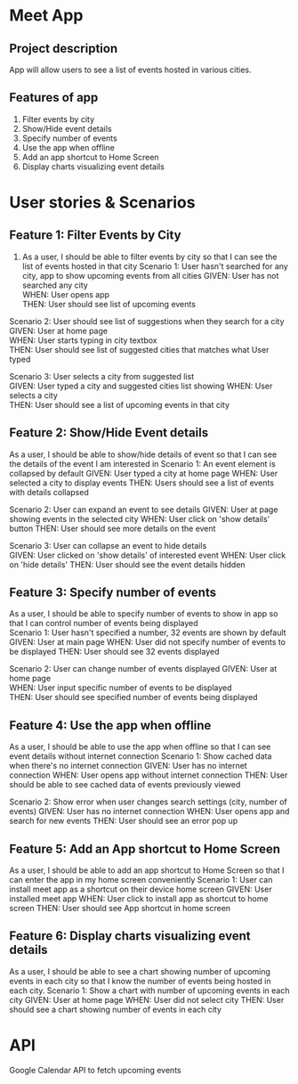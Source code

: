 # Meet App  
## Project description  
App will allow users to see a list of events hosted in various cities.  

## Features of app  
1) Filter events by city  
2) Show/Hide event details  
3) Specify number of events  
4) Use the app when offline  
5) Add an app shortcut to Home Screen  
6) Display charts visualizing event details  

# User stories & Scenarios  
## Feature 1: Filter Events by City
1) As a user, I should be able to filter events by city so that I can see the list of events hosted in that city
Scenario 1: User hasn't searched for any city, app to show upcoming events from all cities
GIVEN: User has not searched any city  
WHEN: User opens app  
THEN: User should see list of upcoming events  

Scenario 2: User should see list of suggestions when they search for a city
GIVEN: User at home page  
WHEN: User starts typing in city textbox  
THEN: User should see list of suggested cities that matches what User typed  

Scenario 3: User selects a city from suggested list  
GIVEN: User typed a city and suggested cities list showing 
WHEN: User selects a city  
THEN: User should see a list of upcoming events in that city  

## Feature 2: Show/Hide Event details 
As a user, I should be able to show/hide details of event so that I can see the details of the event I am interested in
Scenario 1: An event element is collapsed by default
GIVEN: User typed a city at home page
WHEN: User selected a city to display events
THEN: Users should see a list of events with details collapsed

Scenario 2: User can expand an event to see details
GIVEN: User at page showing events in the selected city
WHEN: User click on 'show details' button
THEN: User should see more details on the event

Scenario 3: User can collapse an event to hide details  
GIVEN: User clicked on 'show details' of interested event
WHEN: User click on 'hide details' 
THEN: User should see the event details hidden
 
## Feature 3: Specify number of events 
As a user, I should be able to specify number of events to show in app so that I can control number of events being displayed  
Scenario 1: User hasn't specified a number, 32 events are shown by default
GIVEN: User at main page
WHEN: User did not specify number of events to be displayed
THEN: User should see 32 events displayed

Scenario 2: User can change number of events displayed 
GIVEN: User at home page  
WHEN: User input specific number of events to be displayed  
THEN: User should see specified number of events being displayed  

## Feature 4: Use the app when offline
As a user, I should be able to use the app when offline so that I can see event details without internet connection
Scenario 1: Show cached data when there's no internet connection
GIVEN: User has no internet connection
WHEN: User opens app without internet connection
THEN: User should be able to see cached data of events previously viewed 

Scenario 2: Show error when user changes search settings (city, number of events)
GIVEN: User has no internet connection
WHEN: User opens app and search for new events
THEN: User should see an error pop up 

## Feature 5: Add an App shortcut to Home Screen
As a user, I should be able to add an app shortcut to Home Screen so that I can enter the app in my home screen conveniently
Scenario 1: User can install meet app as a shortcut on their device home screen
GIVEN: User installed meet app
WHEN: User click to install app as shortcut to home screen
THEN: User should see App shortcut in home screen
   
## Feature 6: Display charts visualizing event details 
As a user, I should be able to see a chart showing number of upcoming events in each city so that I know the number of events being hosted in each city.
Scenario 1: Show a chart with number of upcoming events in each city
GIVEN: User at home page
WHEN: User did not select city
THEN: User should see a chart showing number of events in each city

# API  
Google Calendar API to fetch upcoming events  

